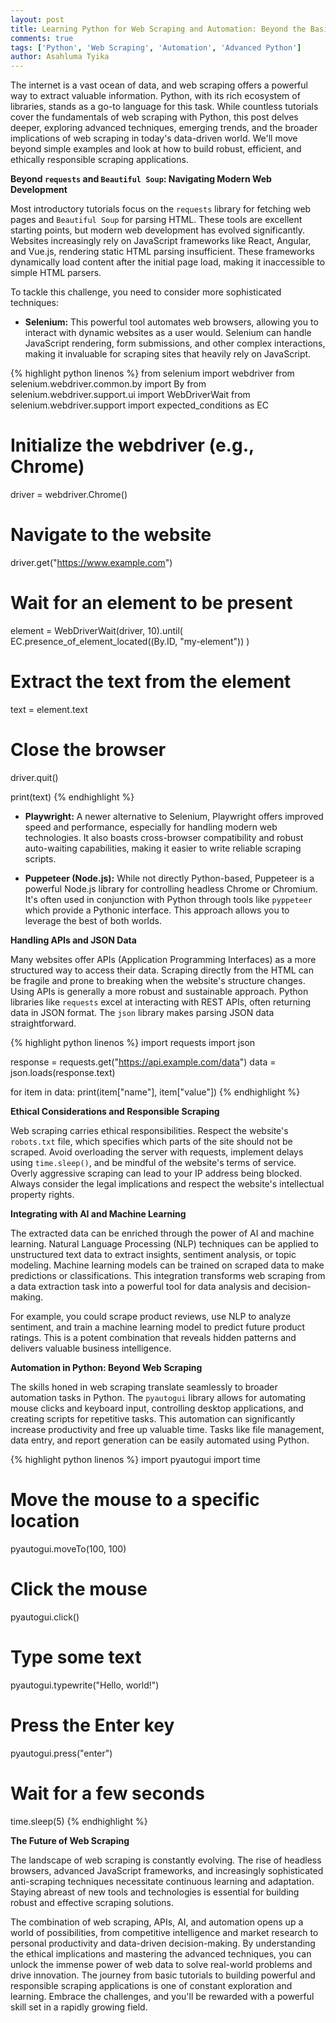 ```yaml
---
layout: post
title: Learning Python for Web Scraping and Automation: Beyond the Basics
comments: true
tags: ['Python', 'Web Scraping', 'Automation', 'Advanced Python']
author: Asahluma Tyika
---
```



The internet is a vast ocean of data, and web scraping offers a powerful way to extract valuable information. Python, with its rich ecosystem of libraries, stands as a go-to language for this task.  While countless tutorials cover the fundamentals of web scraping with Python, this post delves deeper, exploring advanced techniques, emerging trends, and the broader implications of web scraping in today's data-driven world. We'll move beyond simple examples and look at how to build robust, efficient, and ethically responsible scraping applications.


**Beyond `requests` and `Beautiful Soup`: Navigating Modern Web Development**

Most introductory tutorials focus on the `requests` library for fetching web pages and `Beautiful Soup` for parsing HTML. These tools are excellent starting points, but modern web development has evolved significantly.  Websites increasingly rely on JavaScript frameworks like React, Angular, and Vue.js, rendering static HTML parsing insufficient. These frameworks dynamically load content after the initial page load, making it inaccessible to simple HTML parsers.


To tackle this challenge, you need to consider more sophisticated techniques:

* **Selenium:**  This powerful tool automates web browsers, allowing you to interact with dynamic websites as a user would.  Selenium can handle JavaScript rendering, form submissions, and other complex interactions, making it invaluable for scraping sites that heavily rely on JavaScript.

{% highlight python linenos %}
from selenium import webdriver
from selenium.webdriver.common.by import By
from selenium.webdriver.support.ui import WebDriverWait
from selenium.webdriver.support import expected_conditions as EC

# Initialize the webdriver (e.g., Chrome)
driver = webdriver.Chrome()

# Navigate to the website
driver.get("https://www.example.com")

# Wait for an element to be present
element = WebDriverWait(driver, 10).until(
    EC.presence_of_element_located((By.ID, "my-element"))
)

# Extract the text from the element
text = element.text

# Close the browser
driver.quit()

print(text)
{% endhighlight %}


* **Playwright:**  A newer alternative to Selenium, Playwright offers improved speed and performance, especially for handling modern web technologies.  It also boasts cross-browser compatibility and robust auto-waiting capabilities, making it easier to write reliable scraping scripts.

* **Puppeteer (Node.js):** While not directly Python-based, Puppeteer is a powerful Node.js library for controlling headless Chrome or Chromium. It's often used in conjunction with Python through tools like `pyppeteer` which provide a Pythonic interface. This approach allows you to leverage the best of both worlds.

**Handling APIs and JSON Data**

Many websites offer APIs (Application Programming Interfaces) as a more structured way to access their data.  Scraping directly from the HTML can be fragile and prone to breaking when the website's structure changes.  Using APIs is generally a more robust and sustainable approach.  Python libraries like `requests` excel at interacting with REST APIs, often returning data in JSON format.  The `json` library makes parsing JSON data straightforward.


{% highlight python linenos %}
import requests
import json

response = requests.get("https://api.example.com/data")
data = json.loads(response.text)

for item in data:
    print(item["name"], item["value"])
{% endhighlight %}


**Ethical Considerations and Responsible Scraping**

Web scraping carries ethical responsibilities.  Respect the website's `robots.txt` file, which specifies which parts of the site should not be scraped.  Avoid overloading the server with requests, implement delays using `time.sleep()`, and be mindful of the website's terms of service.  Overly aggressive scraping can lead to your IP address being blocked.  Always consider the legal implications and respect the website's intellectual property rights.


**Integrating with AI and Machine Learning**

The extracted data can be enriched through the power of AI and machine learning.  Natural Language Processing (NLP) techniques can be applied to unstructured text data to extract insights, sentiment analysis, or topic modeling.  Machine learning models can be trained on scraped data to make predictions or classifications.  This integration transforms web scraping from a data extraction task into a powerful tool for data analysis and decision-making.

For example, you could scrape product reviews, use NLP to analyze sentiment, and train a machine learning model to predict future product ratings.  This is a potent combination that reveals hidden patterns and delivers valuable business intelligence.

**Automation in Python: Beyond Web Scraping**

The skills honed in web scraping translate seamlessly to broader automation tasks in Python.  The `pyautogui` library allows for automating mouse clicks and keyboard input, controlling desktop applications, and creating scripts for repetitive tasks.  This automation can significantly increase productivity and free up valuable time.  Tasks like file management, data entry, and report generation can be easily automated using Python.


{% highlight python linenos %}
import pyautogui
import time

# Move the mouse to a specific location
pyautogui.moveTo(100, 100)

# Click the mouse
pyautogui.click()

# Type some text
pyautogui.typewrite("Hello, world!")

# Press the Enter key
pyautogui.press("enter")

# Wait for a few seconds
time.sleep(5)
{% endhighlight %}


**The Future of Web Scraping**

The landscape of web scraping is constantly evolving.  The rise of headless browsers, advanced JavaScript frameworks, and increasingly sophisticated anti-scraping techniques necessitate continuous learning and adaptation. Staying abreast of new tools and technologies is essential for building robust and effective scraping solutions.

The combination of web scraping, APIs, AI, and automation opens up a world of possibilities, from competitive intelligence and market research to personal productivity and data-driven decision-making. By understanding the ethical implications and mastering the advanced techniques, you can unlock the immense power of web data to solve real-world problems and drive innovation.  The journey from basic tutorials to building powerful and responsible scraping applications is one of constant exploration and learning.  Embrace the challenges, and you'll be rewarded with a powerful skill set in a rapidly growing field.
